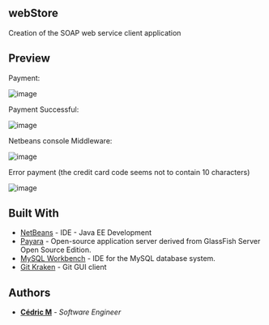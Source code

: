 ## webStore

Creation of the SOAP web service client application

## Preview

Payment:

![image](https://user-images.githubusercontent.com/19567048/58098958-e6655b80-7bda-11e9-9efd-32382dec9b33.png)


Payment Successful:

![image](https://user-images.githubusercontent.com/19567048/58095891-342a9580-7bd4-11e9-95b0-4ef35d20035c.png)

Netbeans console Middleware:

![image](https://user-images.githubusercontent.com/19567048/58098816-9dada280-7bda-11e9-836d-0721bd173259.png)

Error payment (the credit card code seems not to contain 10 characters) 

![image](https://user-images.githubusercontent.com/19567048/58098470-f597d980-7bd9-11e9-8e71-da298eb0cb23.png)

## Built With

* [NetBeans](https://netbeans.org/) - IDE - Java EE Development
* [Payara](https://www.payara.fish/) - Open-source application server derived from GlassFish Server Open Source Edition.
* [MySQL Workbench](https://www.mysql.com/products/workbench/) - IDE for the MySQL database system.
* [Git Kraken](https://www.gitkraken.com/) - Git GUI client


## Authors

* **[Cédric M](https://github.com/Cedric-M)** - *Software Engineer*

